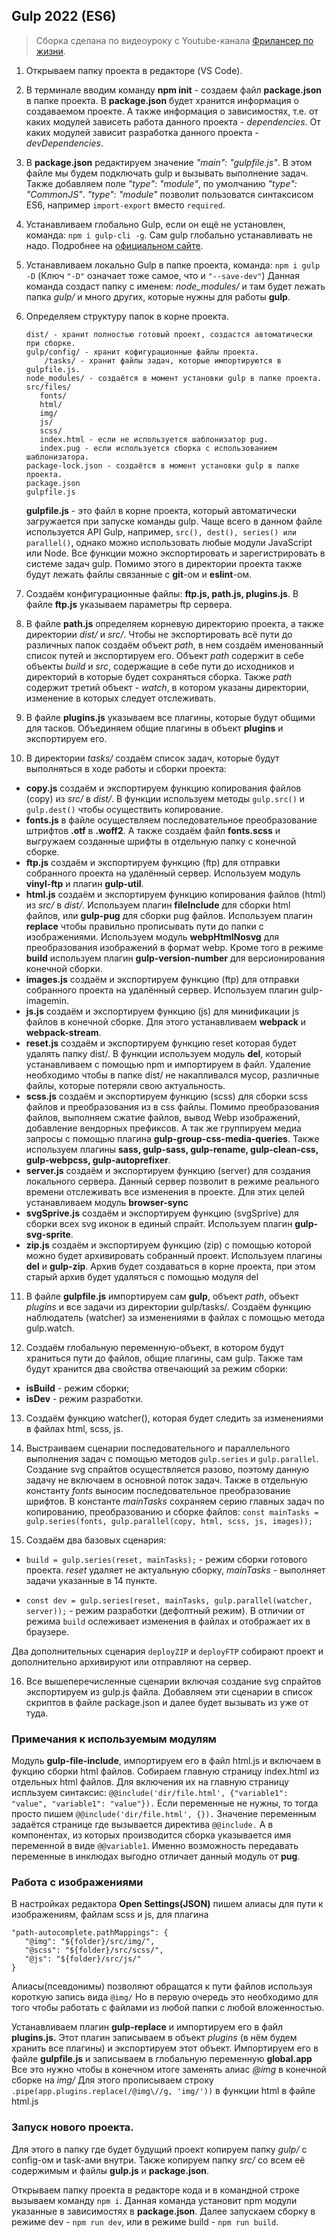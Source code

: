 ## Gulp 2022 (ES6) 

> Сборка сделана по видеоуроку с Youtube-канала [Фрилансер по жизни](https://www.youtube.com/watch?v=jU88mLuLWlk).

1. Открываем папку проекта в редакторе (VS Code).

2. В терминале вводим команду **npm init** - создаем файл **package.json** в папке проекта.
   В **package.json** будет хранится информация о создаваемом проекте.
   А также информация о зависимостях, т.е. от каких модулей зависеть работа данного проекта - *dependencies*.
   От каких модулей зависит разработка данного проекта - *devDependencies*.

3. В **package.json** редактируем значение *"main": "gulpfile.js"*. В этом файле мы будем подключать gulp и вызывать выполнение задач.
   Также добавляем поле *"type": "module"*, по умолчанию *"type": "CommonJS"*.
   *"type": "module"* позволит пользоватся синтаксисом ES6, например `import-export` вместо `required`.

4. Устанавливаем глобально Gulp, если он ещё не установлен, команда: `npm i gulp-cli -g`.
   Сам gulp глобально устанавливать не надо. Подробнее на [официальном сайте](https://gulpjs.com).

5. Устанавливаем локально Gulp в папке проекта, команда: `npm i gulp -D` (Ключ `"-D"` означает тоже самое, что и `"--save-dev"`)
   Данная команда создаст папку с именем: *node_modules/* и там будет лежать папка *gulp/* и много других, которые нужны для работы **gulp**.

6. Определяем структуру папок в корне проекта.
   ```
   dist/ - хранит полностью готовый проект, создастся автоматически при сборке.
   gulp/config/ - хранит кофигурационные файлы проекта.
       /tasks/ - хранит файлы задач, которые импортируются в gulpfile.js.
   node_modules/ - создаётся в момент установки gulp в папке проекта.
   src/files/
      fonts/
      html/
      img/
      js/
      scss/
      index.html - если не используется шаблонизатор pug.
      index.pug - если используется сборка с использованием шаблонизатора.
   package-lock.json - создаётся в момент установки gulp в папке проекта.
   package.json 
   gulpfile.js
   ```
   **gulpfile.js** - это файл в корне проекта, который автоматически загружается при запуске команды gulp. 
   Чаще всего в данном файле используется API Gulp, например, `src(), dest(), series() или parallel()`, 
   однако можно использовать любые модули JavaScript или Node. Все функции можно экспортировать и зарегистрировать в системе задач gulp.
   Помимо этого в директории проекта также будут лежать файлы связанные с **git**-ом и **eslint**-ом.
   
7. Создаём конфигурационные файлы: **ftp.js, path.js, plugins.js**. 
   В файле **ftp.js** указываем параметры ftp сервера.

8. В файле **path.js** определяем корневую директорию проекта, а также директории *dist/* и *src/*.
   Чтобы не экспортировать всё пути до различных папок создаём объект *path*, в нем создаём именованный список путей и экспортируем его.
   Объект *path* содержит в себе объекты *build* и *src*, содержащие в себе пути до исходников и директорий в которые будет сохраняться сборка.
   Также *path* содержит третий объект - *watch*, в котором указаны директории, изменение в которых следует отслеживать.

9. В файле **plugins.js** указываем все плагины, которые будут общими для тасков. 
   Объединяем общие плагины в объект **plugins** и экспортируем его.

10. В директории *tasks/* создаём список задач, которые будут выполняться в ходе работы и сборки проекта:
- **copy.js** создаём и экспортируем функцию копирования файлов (copy) из *src/* в *dist/*.
   В функции используем методы `gulp.src()` и `gulp.dest()` чтобы осуществить копирование.
- **fonts.js** в файле осуществляем последовательное преобразование штрифтов **.otf** в **.woff2**.
   А также создаём файл **fonts.scss** и выгружаем созданные шрифты в отдельную папку с конечной сборке.
- **ftp.js** создаём и экспортируем функцию (ftp) для отправки собранного проекта на удалённый сервер.
   Используем модуль **vinyl-ftp** и плагин **gulp-util**.
- **html.js** создаём и экспортируем функцию копирования файлов (html) из *src/* в *dist/*.
   Используем плагин **fileInclude** для сборки html файлов, или **gulp-pug** для сборки pug файлов.
   Используем плагин **replace** чтобы правильно прописывать пути до папки с изображениями.
   Используем модуль **webpHtmlNosvg** для преобразования изображений в формат webp.
   Кроме того в режиме **build** используем плагин **gulp-version-number** для версионирования конечной сборки.
- **images.js** создаём и экспортируем функцию (ftp) для отправки собранного проекта на удалённый сервер.
   Используем плагин gulp-imagemin.
- **js.js** создаём и экспортируем функцию (js) для минификации js файлов в конечной сборке.
   Для этого устанавливаем **webpack** и **webpack-stream**.
- **reset.js** создаём и экспортируем функцию reset которая будет удалять папку dist/.
   В функции используем модуль **del**, который устанавливаем с помощью npm и импортируем в файл.
   Удаление необходимо чтобы в папке dist/ не накапливался мусор, различные файлы, которые потеряли свою актуальность.
- **scss.js** создаём и экспортируем функцию (scss) для сборки scss файлов и преобразования из в css файлы.
   Помимо преобразования файлов, выполняем сжатие файлов, вывод Webp изображений, добавление вендорных префиксов.
   А так же группируем медиа запросы c помощью плагина **gulp-group-css-media-queries**.
   Также используем плагины **sass, gulp-sass, gulp-rename, gulp-clean-css, gulp-webpcss, gulp-autoprefixer**.
- **server.js** создаём и экспортируем функцию (server) для создания локального сервера.
   Данный сервер позволит в режиме реального времени отслеживать все изменения в проекте.
   Для этих целей устанавливаем модуль **browser-sync**
- **svgSprive.js** создаём и экспортируем функцию (svgSprive) для сборки всех svg иконок в единый спрайт.
   Используем плагин **gulp-svg-sprite**.
- **zip.js** создаём и экспортируем функцию (zip) с помощью которой можно будет архивировать собранный проект.
   Используем плагины **del** и **gulp-zip**. 
   Архив будет создаваться в корне проекта, при этом старый архив будет удаляться с помощью модуля del

11. В файле **gulpfile.js** импортируем сам **gulp**, объект *path*, объект *plugins* и все задачи из директории gulp/tasks/.
   Создаём функцию наблюдатель (watcher) за изменениями в файлах с помощью метода gulp.watch.

12. Создаём глобальную переменную-объект, в котором будут храниться пути до файлов, общие плагины, сам gulp.
   Также там будут хранится два свойства отвечающий за режим сборки:
   - **isBuild** - режим сборки;
   - **isDev** - режим разработки. 

13. Создаём функцию watcher(), которая будет следить за изменениями в файлах html, scss, js.

14. Выстраиваем сценарии последовательного и параллельного выполнения задач с помощью методов `gulp.series` и `gulp.parallel`.
   Создание svg спрайтов осуществляется разово, поэтому данную задачу не включаем в основной поток задач.
   Также в отдельную константу *fonts* выносим последовательное преобразование шрифтов.
   В константе *mainTasks* сохраняем серию главных задач по копированию, преобразованию и сборке файлов:
   `const mainTasks = gulp.series(fonts, gulp.parallel(copy, html, scss, js, images));`

15. Создаём два базовых сценария:
   - `build = gulp.series(reset, mainTasks);` - режим сборки готового проекта.
   *reset* удаляет не актуальную сборку, *mainTasks* - выполняет задачи указанные в 14 пункте.

   - `const dev = gulp.series(reset, mainTasks, gulp.parallel(watcher, server));` - режим разработки (дефолтный режим).
   В отличии от режима `build` ослеживает изменения в файлах и отображает их в браузере.
   
   Два дополнительных сценария `deployZIP` и `deployFTP` собирают проект и дополнительно архивируют или отправляют на сервер.

16. Все вышеперечисленные сценарии включая создание svg спрайтов экспортируем из gulp.js файла.
   Добавляем эти сценарии в список скриптов в файле package.json и далее будет вызывать из уже от туда.


### Примечания к используемым модулям

Модуль **gulp-file-include**, импортируем его в файл html.js и включаем в фукцию сборки html файлов.
Собираем главную страницу index.html из отдельных html файлов. 
Для включения их на главную страницу испльзуем синтаксис:
`@@include('dir/file.html', {"variable1": "value", "variable1": "value"}).`
Если переменные не нужны, то тогда просто пишем `@@include('dir/file.html', {}).`
Значение переменным задаётся странице где вызывается директива `@@include.`
А в компонентах, из которых производится сборка указывается имя переменной в виде `@@variable1`.
Именно возможность передавать переменные в инклюдах выгодно отличает данный модуль от **pug**.

### Работа с изображениями

В настройках редактора **Open Settings(JSON)** пишем алиасы для пути к изображениям, файлам scss и js, для плагина 
   ```
   "path-autocomplete.pathMappings": {
      "@img": "${folder}/src/img/",
      "@scss": "${folder}/src/scss/",
      "@js": "${folder}/src/js/"
   }
   ```
Алиасы(псевдонимы) позволяют обращатся к пути файлов используя короткую запись вида `@img/` 
Но в первую очередь это необходимо для того чтобы работать с файлами из любой папки с любой вложенностью.

Устанавливаем плагин **gulp-replace** и импортируем его в файл **plugins.js.**
Этот плагин записываем в объект *plugins* (в нём будем хранить все плагины) и экспортируем этот объект.
Импортируем его в файле **gulpfile.js** и записываем в глобальную переменную **global.app**
Все это нужно чтобы в конечном итоге заменять алиас *@img* в конечной сборке на *img/*
Для этого прописываем строку `.pipe(app.plugins.replace(/@img\//g, 'img/'))` в функции html в файле html.js

### Запуск нового проекта.

Для этого в папку где будет будущий проект копируем папку *gulp/* c config-ом и task-aми внутри.
Также копируем папку *src/* со всем её содержимым и файлы **gulp.js** и **package.json**.
    
Открываем папку проекта в редакторе кода и в командной строке вызываем команду `npm i`.
Данная команда установит npm модули указанные в зависимостях в **package.json**.
Далее запускаем сборку в режиме dev - `npm run dev`, или в режиме build - `npm run build`.
